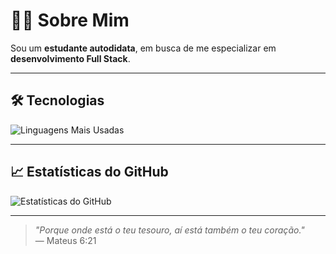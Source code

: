 # 👨‍💻 Sobre Mim

Sou um **estudante autodidata**, em busca de me especializar em **desenvolvimento Full Stack**.

---

## 🛠️ Tecnologias

![Linguagens Mais Usadas](https://github-readme-stats.vercel.app/api/top-langs/?username=jpedr0v&layout=compact&locale=pt-br)

---

## 📈 Estatísticas do GitHub

![Estatísticas do GitHub](https://github-readme-stats.vercel.app/api?username=jpedr0v&show_icons=true&theme=default&locale=pt-br)

---

> _"Porque onde está o teu tesouro, aí está também o teu coração."_  
> — Mateus 6:21